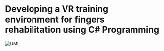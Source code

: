 # Developing a VR training environment for fingers rehabilitation using C# Programming
 
![UML](https://user-images.githubusercontent.com/18249455/149520893-4338ad36-5dbc-43c3-91fc-2dcd9ae4dd9d.JPG)

